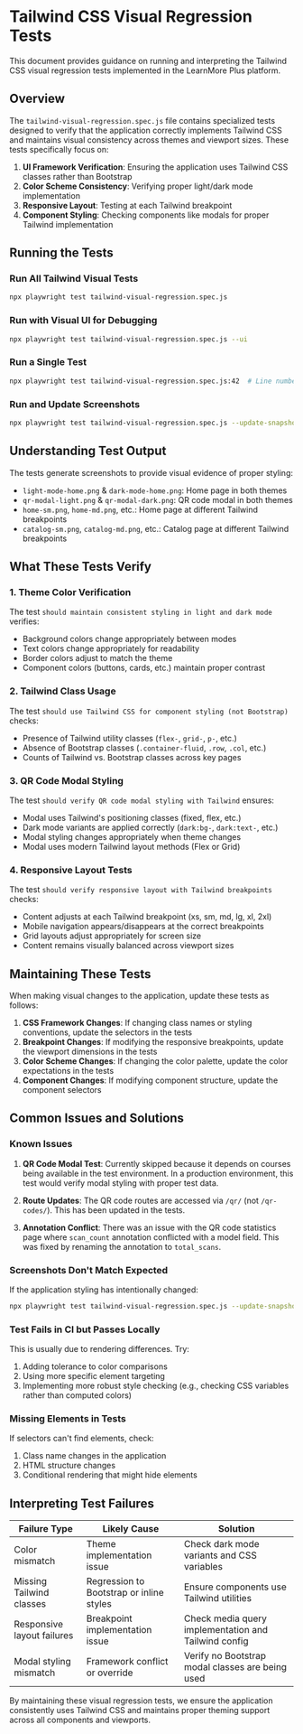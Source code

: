# Tailwind CSS Visual Regression Tests

This document provides guidance on running and interpreting the Tailwind CSS visual regression tests implemented in the LearnMore Plus platform.

## Overview

The `tailwind-visual-regression.spec.js` file contains specialized tests designed to verify that the application correctly implements Tailwind CSS and maintains visual consistency across themes and viewport sizes. These tests specifically focus on:

1. **UI Framework Verification**: Ensuring the application uses Tailwind CSS classes rather than Bootstrap
2. **Color Scheme Consistency**: Verifying proper light/dark mode implementation
3. **Responsive Layout**: Testing at each Tailwind breakpoint
4. **Component Styling**: Checking components like modals for proper Tailwind implementation

## Running the Tests

### Run All Tailwind Visual Tests

```bash
npx playwright test tailwind-visual-regression.spec.js
```

### Run with Visual UI for Debugging

```bash
npx playwright test tailwind-visual-regression.spec.js --ui
```

### Run a Single Test

```bash
npx playwright test tailwind-visual-regression.spec.js:42  # Line number of test
```

### Run and Update Screenshots

```bash
npx playwright test tailwind-visual-regression.spec.js --update-snapshots
```

## Understanding Test Output

The tests generate screenshots to provide visual evidence of proper styling:

- `light-mode-home.png` & `dark-mode-home.png`: Home page in both themes
- `qr-modal-light.png` & `qr-modal-dark.png`: QR code modal in both themes
- `home-sm.png`, `home-md.png`, etc.: Home page at different Tailwind breakpoints
- `catalog-sm.png`, `catalog-md.png`, etc.: Catalog page at different Tailwind breakpoints

## What These Tests Verify

### 1. Theme Color Verification

The test `should maintain consistent styling in light and dark mode` verifies:

- Background colors change appropriately between modes
- Text colors change appropriately for readability
- Border colors adjust to match the theme
- Component colors (buttons, cards, etc.) maintain proper contrast

### 2. Tailwind Class Usage

The test `should use Tailwind CSS for component styling (not Bootstrap)` checks:

- Presence of Tailwind utility classes (`flex-`, `grid-`, `p-`, etc.)
- Absence of Bootstrap classes (`.container-fluid`, `.row`, `.col`, etc.)
- Counts of Tailwind vs. Bootstrap classes across key pages

### 3. QR Code Modal Styling

The test `should verify QR code modal styling with Tailwind` ensures:

- Modal uses Tailwind's positioning classes (fixed, flex, etc.)
- Dark mode variants are applied correctly (`dark:bg-`, `dark:text-`, etc.)
- Modal styling changes appropriately when theme changes
- Modal uses modern Tailwind layout methods (Flex or Grid)

### 4. Responsive Layout Tests

The test `should verify responsive layout with Tailwind breakpoints` checks:

- Content adjusts at each Tailwind breakpoint (xs, sm, md, lg, xl, 2xl)
- Mobile navigation appears/disappears at the correct breakpoints
- Grid layouts adjust appropriately for screen size
- Content remains visually balanced across viewport sizes

## Maintaining These Tests

When making visual changes to the application, update these tests as follows:

1. **CSS Framework Changes**: If changing class names or styling conventions, update the selectors in the tests
2. **Breakpoint Changes**: If modifying the responsive breakpoints, update the viewport dimensions in the tests
3. **Color Scheme Changes**: If changing the color palette, update the color expectations in the tests
4. **Component Changes**: If modifying component structure, update the component selectors

## Common Issues and Solutions

### Known Issues

1. **QR Code Modal Test**: Currently skipped because it depends on courses being available in the test environment. In a production environment, this test would verify modal styling with proper test data.

2. **Route Updates**: The QR code routes are accessed via `/qr/` (not `/qr-codes/`). This has been updated in the tests.

3. **Annotation Conflict**: There was an issue with the QR code statistics page where `scan_count` annotation conflicted with a model field. This was fixed by renaming the annotation to `total_scans`.

### Screenshots Don't Match Expected

If the application styling has intentionally changed:

```bash
npx playwright test tailwind-visual-regression.spec.js --update-snapshots
```

### Test Fails in CI but Passes Locally

This is usually due to rendering differences. Try:

1. Adding tolerance to color comparisons
2. Using more specific element targeting
3. Implementing more robust style checking (e.g., checking CSS variables rather than computed colors)

### Missing Elements in Tests

If selectors can't find elements, check:

1. Class name changes in the application
2. HTML structure changes
3. Conditional rendering that might hide elements

## Interpreting Test Failures

| Failure Type | Likely Cause | Solution |
|--------------|--------------|----------|
| Color mismatch | Theme implementation issue | Check dark mode variants and CSS variables |
| Missing Tailwind classes | Regression to Bootstrap or inline styles | Ensure components use Tailwind utilities |
| Responsive layout failures | Breakpoint implementation issue | Check media query implementation and Tailwind config |
| Modal styling mismatch | Framework conflict or override | Verify no Bootstrap modal classes are being used |

By maintaining these visual regression tests, we ensure the application consistently uses Tailwind CSS and maintains proper theming support across all components and viewports.
